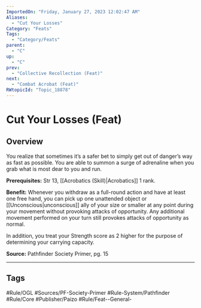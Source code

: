 ```yaml
---
ImportedOn: "Friday, January 27, 2023 12:02:47 AM"
Aliases:
  - "Cut Your Losses"
Category: "Feats"
Tags:
  - "Category/Feats"
parent:
  - "C"
up:
  - "C"
prev:
  - "Collective Recollection (Feat)"
next:
  - "Combat Acrobat (Feat)"
RWtopicId: "Topic_18878"
---
```

# Cut Your Losses (Feat)
## Overview
You realize that sometimes it’s a safer bet to simply get out of danger’s way as fast as possible. You are able to summon a surge of adrenaline when you grab what is most dear to you and run.

**Prerequisites:** Str 13, [[Acrobatics (Skill)|Acrobatics]] 1 rank.

**Benefit:** Whenever you withdraw as a full-round action and have at least one free hand, you can pick up one unattended object or [[Unconscious|unconscious]] ally of your size or smaller at any point during your movement without provoking attacks of opportunity. Any additional movement performed on your turn still provokes attacks of opportunity as normal.

In addition, you treat your Strength score as 2 higher for the purpose of determining your carrying capacity.

**Source:** Pathfinder Society Primer, pg. 15


---
## Tags
#Rule/OGL #Sources/PF-Society-Primer #Rule-System/Pathfinder #Rule/Core #Publisher/Paizo #Rule/Feat--General-

